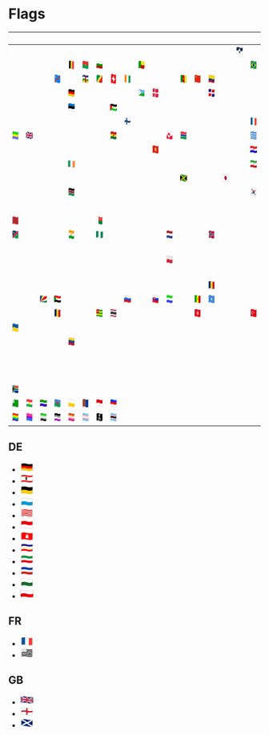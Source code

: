 # Flags

| &#x2003; | &#x2003; | &#x2003; | &#x2003; | &#x2003; | &#x2003; | &#x2003; | &#x2003; | &#x2003; | &#x2003; | &#x2003; | &#x2003; | &#x2003; | &#x2003; | &#x2003; | &#x2003; | &#x2003; | &#x2003; | &#x2003; | &#x2003; | &#x2003; | &#x2003; | &#x2003; | &#x2003; | &#x2003; | &#x2003; |
| :---: | :---: | :---: | :---: | :---: | :---: | :---: | :---: | :---: | :---: | :---: | :---: | :---: | :---: | :---: | :---: | :---: | :---: | :---: | :---: | :---: | :---: | :---: | :---: | :---: | :---: |
| &#160; | &#160; | &#160; | &#160; | &#160; | &#160; | &#160; | &#160; | &#160; | &#160; | &#160; | &#160; | &#160; | &#160; | &#160; | &#160; | <a href="AQ.svg" title="True South"><img src="AQ.svg" x="0" y="0" width="26" height="20"/></a>| &#160; | &#160; | <a href="AT.svg" title="Flagge Österreichs"><img src="AT.svg" x="0" y="0" width="26" height="20"/></a>| &#160; | &#160; | &#160; | <a href="AX.svg" title="Ålands flagga"><img src="AX.svg" x="0" y="0" width="26" height="20"/></a>| &#160; | &#160; |
| &#160; | &#160; | &#160; | &#160; | <a href="BE.svg" title="Vlag van België"><img src="BE.svg" x="0" y="0" width="26" height="20"/></a>| <a href="BF.svg" title="Drapeau du Burkina Faso"><img src="BF.svg" x="0" y="0" width="26" height="20"/></a>| <a href="BG.svg" title="Знаме на България"><img src="BG.svg" x="0" y="0" width="26" height="20"/></a>| &#160; | &#160; | <a href="BJ.svg" title="Drapeau de Bénin"><img src="BJ.svg" x="0" y="0" width="26" height="20"/></a>| &#160; | &#160; | &#160; | &#160; | &#160; | &#160; | &#160; | <a href="BR.svg" title="Bandeira do Brasil"><img src="BR.svg" x="0" y="0" width="26" height="20"/></a>| &#160; | &#160; | &#160; | &#160; | <a href="BW.svg" title="Folaga ya Botswana"><img src="BW.svg" x="0" y="0" width="26" height="20"/></a>| &#160; | &#160; | &#160; |
| &#160; | &#160; | &#160; | <a href="CD.svg" title="Drapeau de la république démocratique du Congo"><img src="CD.svg" x="0" y="0" width="26" height="20"/></a>| &#160; | <a href="CF.svg" title="Bendêre tî Bêafrîka"><img src="CF.svg" x="0" y="0" width="26" height="20"/></a>| <a href="CG.svg" title="Drapeau de la république du Congo"><img src="CG.svg" x="0" y="0" width="26" height="20"/></a>| <a href="CH.svg" title="Schweizerfahne"><img src="CH.svg" x="0" y="0" width="26" height="20"/></a>| <a href="CI.svg" title="Drapeau de la Côte d'Ivoire"><img src="CI.svg" x="0" y="0" width="26" height="20"/></a>| &#160; | &#160; | &#160; | <a href="CM.svg" title="Drapeau du Cameroun"><img src="CM.svg" x="0" y="0" width="26" height="20"/></a>| <a href="CN.svg" title="五星红旗"><img src="CN.svg" x="0" y="0" width="26" height="20"/></a>| <a href="CO.svg" title="Tricolor Nacional de Colombia"><img src="CO.svg" x="0" y="0" width="26" height="20"/></a>| &#160; | &#160; | &#160; | &#160; | &#160; | &#160; | &#160; | &#160; | &#160; | <a href="CY.svg" title="σημαία της Κύπρου"><img src="CY.svg" x="0" y="0" width="26" height="20"/></a>| <a href="CZ.svg" title="Státní vlajka České republiky"><img src="CZ.svg" x="0" y="0" width="26" height="20"/></a>|
| &#160; | &#160; | &#160; | &#160; | <a href="#de" title="Schwarz Rot Gold"><img src="DE.svg" x="0" y="0" width="26" height="20"/></a>| &#160; | &#160; | &#160; | &#160; | <a href="DJ.svg" title="Calanka Jabuuti"><img src="DJ.svg" x="0" y="0" width="26" height="20"/></a>| <a href="DK.svg" title="Dannebrog"><img src="DK.svg" x="0" y="0" width="26" height="20"/></a>| &#160; | &#160; | &#160; | <a href="DO.svg" title="Bandera de la República Dominicana"><img src="DO.svg" x="0" y="0" width="26" height="20"/></a>| &#160; | &#160; | &#160; | &#160; | &#160; | &#160; | &#160; | &#160; | &#160; | &#160; | <a href="DZ.svg" title="علم الجزائر"><img src="DZ.svg" x="0" y="0" width="26" height="20"/></a>|
| &#160; | &#160; | &#160; | &#160; | <a href="EE.svg" title="Eesti lipp"><img src="EE.svg" x="0" y="0" width="26" height="20"/></a>| &#160; | &#160; | <a href="EH.svg" title="علم الصحراء الغربية"><img src="EH.svg" x="0" y="0" width="26" height="20"/></a>| &#160; | &#160; | &#160; | &#160; | &#160; | &#160; | &#160; | &#160; | &#160; | &#160; | <a href="ES.svg" title="Bandera de España"><img src="ES.svg" x="0" y="0" width="26" height="20"/></a>| &#160; | <a href="EU.svg" title="Drapeau européen"><img src="EU.svg" x="0" y="0" width="26" height="20"/></a>| &#160; | &#160; | &#160; | &#160; | &#160; |
| &#160; | &#160; | &#160; | &#160; | &#160; | &#160; | &#160; | &#160; | <a href="FI.svg" title="Suomen lippu"><img src="FI.svg" x="0" y="0" width="26" height="20"/></a>| &#160; | &#160; | &#160; | &#160; | &#160; | &#160; | &#160; | &#160; | <a href="#fr" title="Drapeau français"><img src="FR.svg" x="0" y="0" width="26" height="20"/></a>| &#160; | &#160; | &#160; | &#160; | &#160; | &#160; | &#160; | &#160; |
| <a href="GA.svg" title="Drapeau du Gabon"><img src="GA.svg" x="0" y="0" width="26" height="20"/></a>| <a href="#gb" title="Union Flag"><img src="GB.svg" x="0" y="0" width="26" height="20"/></a>| &#160; | &#160; | &#160; | &#160; | &#160; | <a href="GH.svg" title="flag of Ghana"><img src="GH.svg" x="0" y="0" width="26" height="20"/></a>| &#160; | &#160; | &#160; | <a href="GL.svg" title="Kalaallit erfalasuat"><img src="GL.svg" x="0" y="0" width="26" height="20"/></a>| <a href="GM.svg" title="Flag of the Gambia"><img src="GM.svg" x="0" y="0" width="26" height="20"/></a>| &#160; | &#160; | &#160; | &#160; | <a href="GR.svg" title="Κυανόλευκη"><img src="GR.svg" x="0" y="0" width="26" height="20"/></a>| &#160; | &#160; | &#160; | &#160; | <a href="GW.svg" title="Bandeira da Guiné-Bissau"><img src="GW.svg" x="0" y="0" width="26" height="20"/></a>| &#160; | &#160; | &#160; |
| &#160; | &#160; | &#160; | &#160; | &#160; | &#160; | &#160; | &#160; | &#160; | &#160; | <a href="HK.svg" title="香港區旗"><img src="HK.svg" x="0" y="0" width="26" height="20"/></a>| &#160; | &#160; | &#160; | &#160; | &#160; | &#160; | <a href="HR.svg" title="Zastava Hrvatske"><img src="HR.svg" x="0" y="0" width="26" height="20"/></a>| &#160; | &#160; | <a href="HU.svg" title="A Magyarország zászlaja"><img src="HU.svg" x="0" y="0" width="26" height="20"/></a>| &#160; | &#160; | &#160; | &#160; | &#160; |
| &#160; | &#160; | &#160; | &#160; | <a href="IE.svg" title="Bratach na hÉireann"><img src="IE.svg" x="0" y="0" width="26" height="20"/></a>| &#160; | &#160; | &#160; | &#160; | &#160; | &#160; | &#160; | &#160; | &#160; | &#160; | &#160; | &#160; | <a href="IR.svg" title="پرچم سه رنگ ایران"><img src="IR.svg" x="0" y="0" width="26" height="20"/></a>| <a href="IS.svg" title="Íslenski fáninn"><img src="IS.svg" x="0" y="0" width="26" height="20"/></a>| <a href="IT.svg" title="Bandiera d’Italia"><img src="IT.svg" x="0" y="0" width="26" height="20"/></a>| &#160; | &#160; | &#160; | &#160; | &#160; | &#160; |
| &#160; | &#160; | &#160; | &#160; | &#160; | &#160; | &#160; | &#160; | &#160; | &#160; | &#160; | &#160; | <a href="JM.svg" title="Flag of Jamaica"><img src="JM.svg" x="0" y="0" width="26" height="20"/></a>| &#160; | &#160; | <a href="JP.svg" title="日章旗"><img src="JP.svg" x="0" y="0" width="26" height="20"/></a>| &#160; | &#160; | &#160; | &#160; | &#160; | &#160; | &#160; | &#160; | &#160; | &#160; |
| &#160; | &#160; | &#160; | &#160; | <a href="KE.svg" title="Bendera ya Kenya"><img src="KE.svg" x="0" y="0" width="26" height="20"/></a>| &#160; | &#160; | &#160; | &#160; | &#160; | &#160; | &#160; | &#160; | &#160; | &#160; | &#160; | &#160; | <a href="KR.svg" title="태극기"><img src="KR.svg" x="0" y="0" width="26" height="20"/></a>| &#160; | &#160; | &#160; | &#160; | &#160; | &#160; | &#160; | &#160; |
| &#160; | &#160; | &#160; | &#160; | &#160; | &#160; | &#160; | &#160; | &#160; | &#160; | &#160; | &#160; | &#160; | &#160; | &#160; | &#160; | &#160; | &#160; | &#160; | <a href="LT.svg" title="Lietuvos vėliava"><img src="LT.svg" x="0" y="0" width="26" height="20"/></a>| <a href="LU.svg" title="Lëtzebuerger Fändel"><img src="LU.svg" x="0" y="0" width="26" height="20"/></a>| <a href="LV.svg" title="Latvijas karogs"><img src="LV.svg" x="0" y="0" width="26" height="20"/></a>| &#160; | &#160; | <a href="LY.svg" title="علم ليبيا"><img src="LY.svg" x="0" y="0" width="26" height="20"/></a>| &#160; |
| <a href="MA.svg" title="علم المغرب"><img src="MA.svg" x="0" y="0" width="26" height="20"/></a>| &#160; | &#160; | &#160; | &#160; | &#160; | <a href="MG.svg" title="Sainan'i Madagasikara"><img src="MG.svg" x="0" y="0" width="26" height="20"/></a>| &#160; | &#160; | &#160; | &#160; | &#160; | &#160; | &#160; | &#160; | &#160; | &#160; | &#160; | &#160; | <a href="MT.svg" title="Bandiera ta' Malta"><img src="MT.svg" x="0" y="0" width="26" height="20"/></a>| <a href="MU.svg" title="Les Quatre Bandes"><img src="MU.svg" x="0" y="0" width="26" height="20"/></a>| &#160; | &#160; | &#160; | &#160; | &#160; |
| <a href="NA.svg" title="Vlag van Namibië"><img src="NA.svg" x="0" y="0" width="26" height="20"/></a>| &#160; | &#160; | &#160; | <a href="NE.svg" title="Drapeau du Niger"><img src="NE.svg" x="0" y="0" width="26" height="20"/></a>| &#160; | <a href="NG.svg" title="Flag of Nigeria"><img src="NG.svg" x="0" y="0" width="26" height="20"/></a>| &#160; | &#160; | &#160; | &#160; | <a href="NL.svg" title="Vlag van Nederland"><img src="NL.svg" x="0" y="0" width="26" height="20"/></a>| &#160; | &#160; | <a href="NO.svg" title="Norges flagg"><img src="NO.svg" x="0" y="0" width="26" height="20"/></a>| &#160; | &#160; | &#160; | &#160; | &#160; | &#160; | &#160; | &#160; | &#160; | &#160; | &#160; |
| &#160; | &#160; | &#160; | &#160; | &#160; | &#160; | &#160; | &#160; | &#160; | &#160; | &#160; | &#160; | &#160; | &#160; | &#160; | &#160; | &#160; | &#160; | &#160; | &#160; | &#160; | &#160; | &#160; | &#160; | &#160; | &#160; |
| &#160; | &#160; | &#160; | &#160; | &#160; | &#160; | &#160; | &#160; | &#160; | &#160; | &#160; | <a href="PL.svg" title="Flaga Polski"><img src="PL.svg" x="0" y="0" width="26" height="20"/></a>| &#160; | &#160; | &#160; | &#160; | &#160; | &#160; | <a href="PS.svg" title="علم فلسطين"><img src="PS.svg" x="0" y="0" width="26" height="20"/></a>| <a href="PT.svg" title="Bandeira de Portugal"><img src="PT.svg" x="0" y="0" width="26" height="20"/></a>| &#160; | &#160; | &#160; | &#160; | &#160; | &#160; |
| &#160; | &#160; | &#160; | &#160; | &#160; | &#160; | &#160; | &#160; | &#160; | &#160; | &#160; | &#160; | &#160; | &#160; | &#160; | &#160; | &#160; | &#160; | &#160; | &#160; | &#160; | &#160; | &#160; | &#160; | &#160; | &#160; |
| &#160; | &#160; | &#160; | &#160; | &#160; | &#160; | &#160; | &#160; | &#160; | &#160; | &#160; | &#160; | &#160; | &#160; | <a href="RO.svg" title="Drapelul României"><img src="RO.svg" x="0" y="0" width="26" height="20"/></a>| &#160; | &#160; | &#160; | &#160; | &#160; | <a href="RU.svg" title="Флаг России"><img src="RU.svg" x="0" y="0" width="26" height="20"/></a>| &#160; | &#160; | &#160; | &#160; | &#160; |
| &#160; | &#160; | <a href="SC.svg" title="Drapeau des Seychelles"><img src="SC.svg" x="0" y="0" width="26" height="20"/></a>| <a href="SD.svg" title="علم السودان"><img src="SD.svg" x="0" y="0" width="26" height="20"/></a>| &#160; | &#160; | &#160; | &#160; | <a href="SI.svg" title="Zastava Slovenije"><img src="SI.svg" x="0" y="0" width="26" height="20"/></a>| &#160; | <a href="SK.svg" title="Vlajka Slovenska"><img src="SK.svg" x="0" y="0" width="26" height="20"/></a>| <a href="SL.svg" title="Flag of Sierra Leone"><img src="SL.svg" x="0" y="0" width="26" height="20"/></a>| &#160; | <a href="SN.svg" title="Drapeau du Sénégal"><img src="SN.svg" x="0" y="0" width="26" height="20"/></a>| <a href="SO.svg" title="Calanka Soomaaliyaa"><img src="SO.svg" x="0" y="0" width="26" height="20"/></a>| &#160; | &#160; | &#160; | &#160; | <a href="ST.svg" title="Bandeira de São Tomé e Príncipe"><img src="ST.svg" x="0" y="0" width="26" height="20"/></a>| &#160; | &#160; | &#160; | &#160; | &#160; | &#160; |
| &#160; | &#160; | &#160; | <a href="TD.svg" title="علم تشاد"><img src="TD.svg" x="0" y="0" width="26" height="20"/></a>| &#160; | &#160; | <a href="TG.svg" title="Drapeau du Togo"><img src="TG.svg" x="0" y="0" width="26" height="20"/></a>| <a href="TH.svg" title="ธงชาติไทย"><img src="TH.svg" x="0" y="0" width="26" height="20"/></a>| &#160; | &#160; | &#160; | &#160; | &#160; | <a href="TN.svg" title="علم تونس"><img src="TN.svg" x="0" y="0" width="26" height="20"/></a>| &#160; | &#160; | &#160; | <a href="TR.svg" title="Türk bayrağı"><img src="TR.svg" x="0" y="0" width="26" height="20"/></a>| &#160; | &#160; | &#160; | &#160; | <a href="TW.svg" title="中華民國國旗"><img src="TW.svg" x="0" y="0" width="26" height="20"/></a>| &#160; | &#160; | <a href="TZ.svg" title="Bendera ya Tanzania"><img src="TZ.svg" x="0" y="0" width="26" height="20"/></a>|
| <a href="UA.svg" title="Прапор України"><img src="UA.svg" x="0" y="0" width="26" height="20"/></a>| &#160; | &#160; | &#160; | &#160; | &#160; | &#160; | &#160; | &#160; | &#160; | &#160; | &#160; | &#160; | &#160; | &#160; | &#160; | &#160; | &#160; | &#160; | &#160; | &#160; | &#160; | &#160; | &#160; | &#160; | &#160; |
| &#160; | &#160; | &#160; | &#160; | <a href="VE.svg" title="Bandera de Venezuela"><img src="VE.svg" x="0" y="0" width="26" height="20"/></a>| &#160; | &#160; | &#160; | &#160; | &#160; | &#160; | &#160; | &#160; | &#160; | &#160; | &#160; | &#160; | &#160; | &#160; | &#160; | &#160; | &#160; | &#160; | &#160; | &#160; | &#160; |
| &#160; | &#160; | &#160; | &#160; | &#160; | &#160; | &#160; | &#160; | &#160; | &#160; | &#160; | &#160; | &#160; | &#160; | &#160; | &#160; | &#160; | &#160; | &#160; | &#160; | &#160; | &#160; | &#160; | &#160; | &#160; | &#160; |
| &#160; | &#160; | &#160; | &#160; | &#160; | &#160; | &#160; | &#160; | &#160; | &#160; | &#160; | &#160; | &#160; | &#160; | &#160; | &#160; | &#160; | &#160; | &#160; | &#160; | &#160; | &#160; | &#160; | &#160; | &#160; | &#160; |
| &#160; | &#160; | &#160; | &#160; | &#160; | &#160; | &#160; | &#160; | &#160; | &#160; | &#160; | &#160; | &#160; | &#160; | &#160; | &#160; | &#160; | &#160; | &#160; | &#160; | &#160; | &#160; | &#160; | &#160; | &#160; | &#160; |
| <a href="ZA.svg" title="Vlag van Suid-Afrika"><img src="ZA.svg" x="0" y="0" width="26" height="20"/></a>| &#160; | &#160; | &#160; | &#160; | &#160; | &#160; | &#160; | &#160; | &#160; | &#160; | &#160; | &#160; | &#160; | &#160; | &#160; | &#160; | &#160; | &#160; | &#160; | &#160; | &#160; | &#160; | &#160; | &#160; | &#160; |
| <a href="epo.svg" title="Esperanto-flago"><img src="epo.svg" x="0" y="0" width="26" height="20"/></a>| <a href="kur.svg" title="Ala Rengîn"><img src="kur.svg" x="0" y="0" width="26" height="20"/></a>| <a href="liv.svg" title="Līvõd plagā"><img src="liv.svg" x="0" y="0" width="26" height="20"/></a>| <a href="rom.svg" title="O styago le romengo"><img src="rom.svg" x="0" y="0" width="26" height="20"/></a>| <a href="sli.svg" title="Fana Ślōnska"><img src="sli.svg" x="0" y="0" width="26" height="20"/></a>| <a href="smi.svg" title="Sámi leavga"><img src="smi.svg" x="0" y="0" width="26" height="20"/></a>| <a href="vmf.svg" title="Frankenfahne"><img src="vmf.svg" x="0" y="0" width="26" height="20"/></a>| <a href="wen.svg" title="Serbska chorhoj"><img src="wen.svg" x="0" y="0" width="26" height="20"/></a>| &#160; | &#160; | &#160; | &#160; | &#160; | &#160; | &#160; | &#160; | &#160; | &#160; | &#160; | &#160; | &#160; | &#160; | &#160; | &#160; | &#160; | &#160; |
| <a href="U+1F3F3-VS16-ZWJ-U+1F308_rainbow_flag.svg" title="Rainbow flag"><img src="U+1F3F3-VS16-ZWJ-U+1F308_rainbow_flag.svg" x="0" y="0" width="26" height="20"/></a>| <a href="U+1F3F3-VS16-ZWJ-U+1F496-ZWJ-U+1F49C-ZWJ-U+1F499_bisexual_flag.svg" title="Bisexual flag"><img src="U+1F3F3-VS16-ZWJ-U+1F496-ZWJ-U+1F49C-ZWJ-U+1F499_bisexual_flag.svg" x="0" y="0" width="26" height="20"/></a>| <a href="U+1F3F3-VS16-ZWJ-U+2660-VS16-ZWJ-U+1F49A_aromantic_flag.svg" title="Aromantic flag"><img src="U+1F3F3-VS16-ZWJ-U+2660-VS16-ZWJ-U+1F49A_aromantic_flag.svg" x="0" y="0" width="26" height="20"/></a>| <a href="U+1F3F3-VS16-ZWJ-U+2660-VS16-ZWJ-U+1F49C_asexual_flag.svg" title="Asexual flag"><img src="U+1F3F3-VS16-ZWJ-U+2660-VS16-ZWJ-U+1F49C_asexual_flag.svg" x="0" y="0" width="26" height="20"/></a>| <a href="U+1F3F3-VS16-ZWJ-U+26A2-VS16_lesbian_flag.svg" title="Lesbian flag"><img src="U+1F3F3-VS16-ZWJ-U+26A2-VS16_lesbian_flag.svg" x="0" y="0" width="26" height="20"/></a>| <a href="U+1F3F3-VS16-ZWJ-U+26A7-VS16_transgender_flag.svg" title="Transgender flag"><img src="U+1F3F3-VS16-ZWJ-U+26A7-VS16_transgender_flag.svg" x="0" y="0" width="26" height="20"/></a>| <a href="U+1F3F4-ZWJ-U+2620-VS16_pirate_flag.svg" title="Pirate flag"><img src="U+1F3F4-ZWJ-U+2620-VS16_pirate_flag.svg" x="0" y="0" width="26" height="20"/></a>| <a href="U+1F3F4-ZWJ-U+26A7-VS16_black_trans_flag.svg" title="Black trans flag"><img src="U+1F3F4-ZWJ-U+26A7-VS16_black_trans_flag.svg" x="0" y="0" width="26" height="20"/></a>|



## DE

- <a href="DE.svg" title="Schwarz Rot Gold"><img src="DE.svg" x="0" y="0" width="26" height="20"/></a>
- <a href="DE-BE.svg" title="Flagge von Berlin"><img src="DE-BE.svg" x="0" y="0" width="26" height="20"/></a>
- <a href="DE-BW.svg" title="Landesflagge Baden-Württembergs"><img src="DE-BW.svg" x="0" y="0" width="26" height="20"/></a>
- <a href="DE-BY.svg" title="Staatsflagge Bayerns"><img src="DE-BY.svg" x="0" y="0" width="26" height="20"/></a>
- <a href="DE-HB.svg" title="Landesflagge Bremens"><img src="DE-HB.svg" x="0" y="0" width="26" height="20"/></a>
- <a href="DE-HE.svg" title="Landesflagge Hessens"><img src="DE-HE.svg" x="0" y="0" width="26" height="20"/></a>
- <a href="DE-HH.svg" title="Hamburgische Landesflagge"><img src="DE-HH.svg" x="0" y="0" width="26" height="20"/></a>
- <a href="DE-MV.svg" title="Landesflagge Mecklenburg-Vorpommerns"><img src="DE-MV.svg" x="0" y="0" width="26" height="20"/></a>
- <a href="DE-NW.svg" title="Landesflagge Nordrhein-Westfalens"><img src="DE-NW.svg" x="0" y="0" width="26" height="20"/></a>
- <a href="DE-SH.svg" title="Landesflagge Schleswig-Holsteins"><img src="DE-SH.svg" x="0" y="0" width="26" height="20"/></a>
- <a href="DE-SN.svg" title="Landesflagge Sachsens"><img src="DE-SN.svg" x="0" y="0" width="26" height="20"/></a>
- <a href="DE-TH.svg" title="Landesflagge Thüringens"><img src="DE-TH.svg" x="0" y="0" width="26" height="20"/></a>

## FR

- <a href="FR.svg" title="Drapeau français"><img src="FR.svg" x="0" y="0" width="26" height="20"/></a>
- <a href="FR-BRE.svg" title="Gwenn-ha-du"><img src="FR-BRE.svg" x="0" y="0" width="26" height="20"/></a>

## GB

- <a href="GB.svg" title="Union Flag"><img src="GB.svg" x="0" y="0" width="26" height="20"/></a>
- <a href="GB-ENG.svg" title="Flag of England"><img src="GB-ENG.svg" x="0" y="0" width="26" height="20"/></a>
- <a href="GB-SCT.svg" title="Banner o Scotland"><img src="GB-SCT.svg" x="0" y="0" width="26" height="20"/></a>
